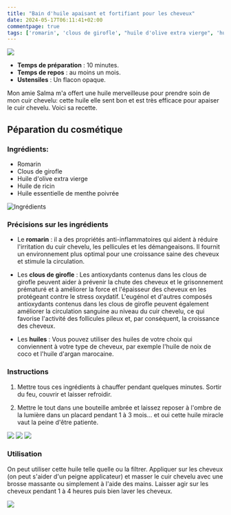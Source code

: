 ```yaml
---
title: "Bain d'huile apaisant et fortifiant pour les cheveux"
date: 2024-05-17T06:11:41+02:00
commentpage: true
tags: ['romarin', 'clous de girofle', "huile d'olive extra vierge", 'huile de ricin', 'huile essentielle de menthe poivrée', 'mentre poivrée', 'huile de coco', 'coco', 'ricin', 'beurre de coco', 'olive', 'girofle', 'cheveux', "bain d'huile", 'anti-inflammatoire', 'croissance', 'circulation', 'cuir chevelu', 'pellicules', 'antioxydants', 'anti-oxydants', 'chute des cheveux', "huile d'argan", 'argan', 'capillaire', 'démangeaisons']
---
```


![](/pictures/bain_d_huile_6.jpeg)<br>

- **Temps de préparation** : 10 minutes.
- **Temps de repos** : au moins un mois.
- **Ustensiles** : Un flacon opaque.

Mon amie Salma m'a offert une huile merveilleuse pour prendre soin de mon cuir chevelu: cette huile elle sent bon et est très efficace pour apaiser le cuir chevelu. Voici sa recette.

## Péparation du cosmétique

### Ingrédients:


- Romarin
- Clous de girofle
- Huile d'olive extra vierge
- Huile de ricin
- Huile essentielle de menthe poivrée

![Ingrédients](/pictures/bain_d_huile_1.jpeg)<br>

### Précisions sur les ingrédients

- Le **romarin** : il a des propriétés anti-inflammatoires qui aident à réduire l'irritation du cuir chevelu, les pellicules et les démangeaisons. Il fournit un environnement plus optimal pour une croissance saine des cheveux et stimule la circulation.

- Les **clous de girofle** : Les antioxydants contenus dans les clous de girofle peuvent aider à prévenir la chute des cheveux et le grisonnement prématuré et à améliorer la force et l'épaisseur des cheveux en les protégeant contre le stress oxydatif. L'eugénol et d'autres composés antioxydants contenus dans les clous de girofle peuvent également améliorer la circulation sanguine au niveau du cuir chevelu, ce qui favorise l'activité des follicules pileux et, par conséquent, la croissance des cheveux.

- Les **huiles** : Vous pouvez utiliser des huiles de votre choix qui conviennent à votre type de cheveux, par exemple l'huile de noix de coco et l'huile d'argan marocaine.

### Instructions

1. Mettre tous ces ingrédients à chauffer pendant quelques minutes. Sortir du feu, couvrir et laisser refroidir. 

2. Mettre le tout dans une bouteille ambrée et laissez reposer à l'ombre de la lumière dans un placard pendant 1 à 3 mois... et oui cette huile miracle vaut la peine d'être patiente.

![](/pictures/bain_d_huile_2.jpeg)
![](/pictures/bain_d_huile_3.jpeg)
![](/pictures/bain_d_huile_4.jpeg)<br>


### Utilisation
On peut utiliser cette huile telle quelle ou la filtrer. Appliquer sur les cheveux (on peut s'aider d'un peigne applicateur) et masser le cuir chevelu avec une brosse massante ou simplement à l'aide des mains. Laisser agir sur les cheveux pendant 1 à 4 heures puis bien laver les cheveux.

![](/pictures/bain_d_huile_5.jpeg)<br>
